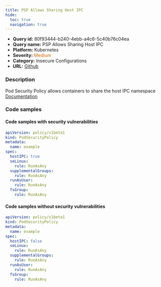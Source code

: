 ```yaml
---
title: PSP Allows Sharing Host IPC
hide:
  toc: true
  navigation: true
---
```


<style>
  .highlight .hll {
    background-color: #ff171742;
  }
  .md-content {
    max-width: 1100px;
    margin: 0 auto;
  }
</style>

-   **Query id:** 80f93444-b240-4ebb-a4c6-5c40b76c04ea
-   **Query name:** PSP Allows Sharing Host IPC
-   **Platform:** Kubernetes
-   **Severity:** <span style="color:#C60">Medium</span>
-   **Category:** Insecure Configurations
-   **URL:** [Github](https://github.com/Checkmarx/kics/tree/master/assets/queries/k8s/psp_allows_sharing_host_ipc)

### Description
Pod Security Policy allows containers to share the host IPC namespace<br>
[Documentation](https://kubernetes.io/docs/concepts/policy/pod-security-policy/)

### Code samples
#### Code samples with security vulnerabilities
```yaml title="Postitive test num. 1 - yaml file" hl_lines="6"
apiVersion: policy/v1beta1
kind: PodSecurityPolicy
metadata:
  name: example
spec:
  hostIPC: true
  seLinux:
    rule: RunAsAny
  supplementalGroups:
    rule: RunAsAny
  runAsUser:
    rule: RunAsAny
  fsGroup:
    rule: RunAsAny

```


#### Code samples without security vulnerabilities
```yaml title="Negative test num. 1 - yaml file"
apiVersion: policy/v1beta1
kind: PodSecurityPolicy
metadata:
  name: example
spec:
  hostIPC: false
  seLinux:
    rule: RunAsAny
  supplementalGroups:
    rule: RunAsAny
  runAsUser:
    rule: RunAsAny
  fsGroup:
    rule: RunAsAny

```
